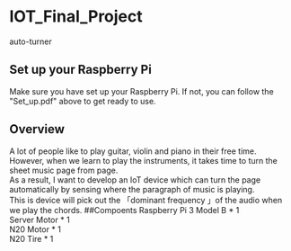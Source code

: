 # IOT_Final_Project
auto-turner
## Set up your Raspberry Pi
Make sure you have set up your Raspberry Pi. If not, you can follow the "Set_up.pdf" above to get ready to use.
## Overview
  A lot of people like to play guitar, violin and piano in their free
time. However, when we learn to play the instruments, it takes time to
turn the sheet music page from page.</br> 
  As a result, I want to develop an IoT device which can turn the
page automatically by sensing where the paragraph of music is
playing.</br> 
 This is device will pick out the 「dominant frequency 」of the
audio when we play the chords.
##Compoents
Raspberry Pi 3 Model B * 1</br>
Server Motor * 1</br>
N20 Motor * 1</br>
N20 Tire * 1</br>

